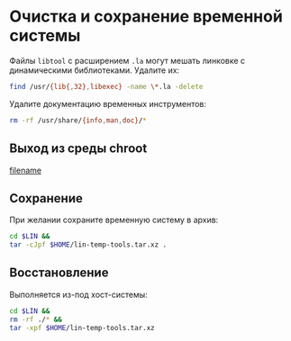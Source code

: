 # Очистка и сохранение временной системы

Файлы `libtool` с расширением `.la` могут мешать линковке с динамическими библиотеками. Удалите их:

```bash
find /usr/{lib{,32},libexec} -name \*.la -delete
```

Удалите документацию временных инструментов:

```bash
rm -rf /usr/share/{info,man,doc}/*
```

## Выход из среды chroot

[filename](../shared/chroot.md ":include")

## Сохранение

При желании сохраните временную систему в архив:

```bash
cd $LIN &&
tar -cJpf $HOME/lin-temp-tools.tar.xz .
```

## Восстановление

Выполняется из-под хост-системы:

```bash
cd $LIN &&
rm -rf ./* &&
tar -xpf $HOME/lin-temp-tools.tar.xz
```
